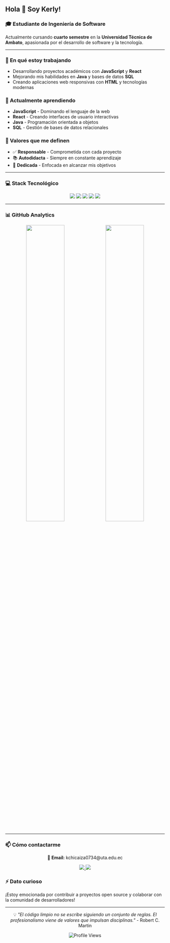 ## Hola 👋 Soy Kerly!

### 🎓 Estudiante de Ingeniería de Software
Actualmente cursando **cuarto semestre** en la **Universidad Técnica de Ambato**, apasionada por el desarrollo de software y la tecnología.

---

### 🔭 En qué estoy trabajando
- Desarrollando proyectos académicos con **JavaScript** y **React**
- Mejorando mis habilidades en **Java** y bases de datos **SQL**
- Creando aplicaciones web responsivas con **HTML** y tecnologías modernas

### 🌱 Actualmente aprendiendo
- **JavaScript** - Dominando el lenguaje de la web
- **React** - Creando interfaces de usuario interactivas
- **Java** - Programación orientada a objetos
- **SQL** - Gestión de bases de datos relacionales

### 💼 Valores que me definen
- ✅ **Responsable** - Comprometida con cada proyecto
- 📚 **Autodidacta** - Siempre en constante aprendizaje
- 🎯 **Dedicada** - Enfocada en alcanzar mis objetivos

---

### 💻 Stack Tecnológico

<p align="center">
  <img src="https://img.shields.io/badge/-JavaScript-F7DF1E?style=for-the-badge&logo=javascript&logoColor=black" />
  <img src="https://img.shields.io/badge/-React-61DAFB?style=for-the-badge&logo=react&logoColor=black" />
  <img src="https://img.shields.io/badge/-Java-007396?style=for-the-badge&logo=java&logoColor=white" />
  <img src="https://img.shields.io/badge/-HTML5-E34F26?style=for-the-badge&logo=html5&logoColor=white" />
  <img src="https://img.shields.io/badge/-SQL-4479A1?style=for-the-badge&logo=mysql&logoColor=white" />
</p>

---

### 📊 GitHub Analytics

<div align="center">
  <img width="49%" src="https://github-readme-stats.vercel.app/api/top-langs/?username=kerly1811-mi&layout=compact&theme=dark&hide_border=true&bg_color=0d1117&title_color=58a6ff&text_color=c9d1d9&langs_count=6" />
  <img width="49%" src="https://github-readme-stats.vercel.app/api?username=kerly1811-mi&show_icons=true&theme=dark&hide_border=true&bg_color=0d1117&title_color=58a6ff&text_color=c9d1d9&icon_color=58a6ff" />
</div>

---

### 📫 Cómo contactarme

<p align="center">
  📧 <strong>Email:</strong> kchicaiza0734@uta.edu.ec
</p>

<p align="center">
  <a href="https://github.com/kerly1811-mi">
    <img src="https://img.shields.io/badge/-GitHub-181717?style=for-the-badge&logo=github" />
  </a>
  <a href="mailto:kchicaiza0734@uta.edu.ec">
    <img src="https://img.shields.io/badge/-Email-D14836?style=for-the-badge&logo=gmail&logoColor=white" />
  </a>
</p>

### ⚡ Dato curioso
¡Estoy emocionada por contribuir a proyectos open source y colaborar con la comunidad de desarrolladores!

---

<div align="center">

💡 *"El código limpio no se escribe siguiendo un conjunto de reglas. El profesionalismo viene de valores que impulsan disciplinas."* - Robert C. Martin

![Profile Views](https://komarev.com/ghpvc/?username=kerly1811-mi&color=blueviolet&style=for-the-badge)

</div>
